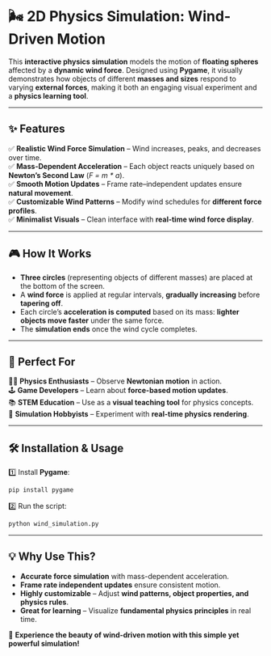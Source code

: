 # **🌬️ 2D Physics Simulation: Wind-Driven Motion**  

This **interactive physics simulation** models the motion of **floating spheres** affected by a **dynamic wind force**. Designed using **Pygame**, it visually demonstrates how objects of different **masses and sizes** respond to varying **external forces**, making it both an engaging visual experiment and a **physics learning tool**.  

---

## **✨ Features**
✅ **Realistic Wind Force Simulation** – Wind increases, peaks, and decreases over time.  
✅ **Mass-Dependent Acceleration** – Each object reacts uniquely based on **Newton’s Second Law** (*F = m * a*).  
✅ **Smooth Motion Updates** – Frame rate–independent updates ensure **natural movement**.  
✅ **Customizable Wind Patterns** – Modify wind schedules for **different force profiles**.  
✅ **Minimalist Visuals** – Clean interface with **real-time wind force display**.  

---

## **🎮 How It Works**
- **Three circles** (representing objects of different masses) are placed at the bottom of the screen.  
- A **wind force** is applied at regular intervals, **gradually increasing** before **tapering off**.  
- Each circle’s **acceleration is computed** based on its mass: **lighter objects move faster** under the same force.  
- The **simulation ends** once the wind cycle completes.  

---

## **🚀 Perfect For**
🧑‍🔬 **Physics Enthusiasts** – Observe **Newtonian motion** in action.  
🕹️ **Game Developers** – Learn about **force-based motion updates**.  
📚 **STEM Education** – Use as a **visual teaching tool** for physics concepts.  
🎨 **Simulation Hobbyists** – Experiment with **real-time physics rendering**.  

---

## **🛠 Installation & Usage**
1️⃣ Install **Pygame**:  
```bash
pip install pygame
```  
2️⃣ Run the script:  
```bash
python wind_simulation.py
```  

---

## **💡 Why Use This?**
- **Accurate force simulation** with mass-dependent acceleration.  
- **Frame rate independent updates** ensure consistent motion.  
- **Highly customizable** – Adjust **wind patterns, object properties, and physics rules**.  
- **Great for learning** – Visualize **fundamental physics principles** in real time.  

🌟 **Experience the beauty of wind-driven motion with this simple yet powerful simulation!**
